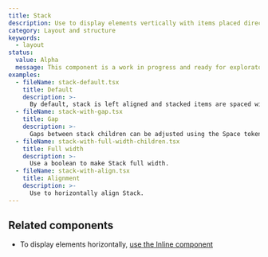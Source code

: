 ```yaml
---
title: Stack
description: Use to display elements vertically with items placed directly below the preceding item.
category: Layout and structure
keywords:
  - layout
status:
  value: Alpha
  message: This component is a work in progress and ready for exploratory usage, with breaking changes expected in minor version updates. Please use with caution. Learn more about our [component lifecycles](/getting-started/components-lifecycle).
examples:
  - fileName: stack-default.tsx
    title: Default
    description: >-
      By default, stack is left aligned and stacked items are spaced with 16px in between.
  - fileName: stack-with-gap.tsx
    title: Gap
    description: >-
      Gaps between stack children can be adjusted using the Space token.
  - fileName: stack-with-full-width-children.tsx
    title: Full width
    description: >-
      Use a boolean to make Stack full width.
  - fileName: stack-with-align.tsx
    title: Alignment
    description: >-
      Use to horizontally align Stack.
---
```


## Related components

- To display elements horizontally, [use the Inline component](https://polaris.shopify.com/components/inline)
